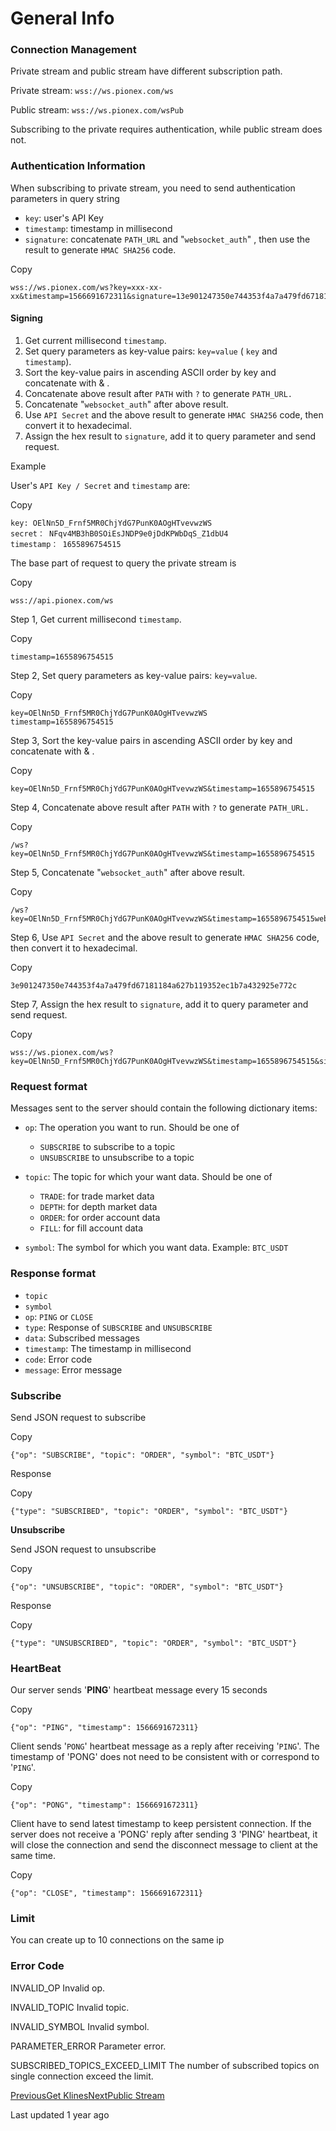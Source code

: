 # General Info

### Connection Management

Private stream and public stream have different subscription path.

Private stream: `wss://ws.pionex.com/ws`

Public stream: `wss://ws.pionex.com/wsPub`

Subscribing to the private requires authentication, while public stream does not.

### Authentication Information

When subscribing to private stream, you need to send authentication parameters in query string

* `key`: user's API Key
* `timestamp`: timestamp in millisecond
* `signature`: concatenate `PATH_URL` and "`websocket_auth`" , then use the result to generate `HMAC SHA256` code.

Copy

```
wss://ws.pionex.com/ws?key=xxx-xx-xx&timestamp=1566691672311&signature=13e901247350e744353f4a7a479fd67181184a627b119352ec1b7a432925e772c
```

#### Signing

1. Get current millisecond `timestamp`.
2. Set query parameters as key-value pairs: `key=value` ( `key` and `timestamp`).
3. Sort the key-value pairs in ascending ASCII order by key and concatenate with & .
4. Concatenate above result after `PATH` with `?` to generate `PATH_URL.`
5. Concatenate "`websocket_auth`" after above result.
6. Use `API Secret` and the above result to generate `HMAC SHA256` code, then convert it to hexadecimal.
7. Assign the hex result to `signature`, add it to query parameter and send request.

Example

User's `API Key / Secret` and `timestamp` are:

Copy

```
key: OElNn5D_Frnf5MR0ChjYdG7PunK0AOgHTvevwzWS
secret： NFqv4MB3hB0SOiEsJNDP9e0jDdKPWbDqS_Z1dbU4
timestamp： 1655896754515
```

The base part of request to query the private stream is

Copy

```
wss://api.pionex.com/ws
```

Step 1, Get current millisecond `timestamp`.

Copy

```
timestamp=1655896754515
```

Step 2, Set query parameters as key-value pairs: `key=value`.

Copy

```
key=OElNn5D_Frnf5MR0ChjYdG7PunK0AOgHTvevwzWS
timestamp=1655896754515
```

Step 3, Sort the key-value pairs in ascending ASCII order by key and concatenate with & .

Copy

```
key=OElNn5D_Frnf5MR0ChjYdG7PunK0AOgHTvevwzWS&timestamp=1655896754515
```

Step 4, Concatenate above result after `PATH` with `?` to generate `PATH_URL.`

Copy

```
/ws?key=OElNn5D_Frnf5MR0ChjYdG7PunK0AOgHTvevwzWS&timestamp=1655896754515
```

Step 5, Concatenate "`websocket_auth`" after above result.

Copy

```
/ws?key=OElNn5D_Frnf5MR0ChjYdG7PunK0AOgHTvevwzWS&timestamp=1655896754515websocket_auth
```

Step 6, Use `API Secret` and the above result to generate `HMAC SHA256` code, then convert it to hexadecimal.

Copy

```
3e901247350e744353f4a7a479fd67181184a627b119352ec1b7a432925e772c
```

Step 7, Assign the hex result to `signature`, add it to query parameter and send request.

Copy

```
wss://ws.pionex.com/ws?key=OElNn5D_Frnf5MR0ChjYdG7PunK0AOgHTvevwzWS&timestamp=1655896754515&signature=3e901247350e744353f4a7a479fd67181184a627b119352ec1b7a432925e772c
```

### Request format

Messages sent to the server should contain the following dictionary items:

* `op`: The operation you want to run. Should be one of

  + `SUBSCRIBE` to subscribe to a topic
  + `UNSUBSCRIBE` to unsubscribe to a topic
* `topic`: The topic for which your want data. Should be one of

  + `TRADE`: for trade market data
  + `DEPTH`: for depth market data
  + `ORDER`: for order account data
  + `FILL`: for fill account data
* `symbol`: The symbol for which you want data. Example: `BTC_USDT`

### Response format

* `topic`
* `symbol`
* `op`: `PING` or `CLOSE`
* `type`: Response of `SUBSCRIBE` and `UNSUBSCRIBE`
* `data`: Subscribed messages
* `timestamp`: The timestamp in millisecond
* `code`: Error code
* `message`: Error message

### Subscribe

Send JSON request to subscribe

Copy

```
{"op": "SUBSCRIBE", "topic": "ORDER", "symbol": "BTC_USDT"}
```

Response

Copy

```
{"type": "SUBSCRIBED", "topic": "ORDER", "symbol": "BTC_USDT"}
```

**Unsubscribe**

Send JSON request to unsubscribe

Copy

```
{"op": "UNSUBSCRIBE", "topic": "ORDER", "symbol": "BTC_USDT"}
```

Response

Copy

```
{"type": "UNSUBSCRIBED", "topic": "ORDER", "symbol": "BTC_USDT"}
```

### HeartBeat

Our server sends '**PING**' heartbeat message every 15 seconds

Copy

```
{"op": "PING", "timestamp": 1566691672311}
```

Client sends '`PONG`' heartbeat message as a reply after receiving '`PING`'. The timestamp of 'PONG' does not need to be consistent with or correspond to '`PING`'.

Copy

```
{"op": "PONG", "timestamp": 1566691672311}
```

Client have to send latest timestamp to keep persistent connection. If the server does not receive a 'PONG' reply after sending 3 'PING' heartbeat, it will close the connection and send the disconnect message to client at the same time.

Copy

```
{"op": "CLOSE", "timestamp": 1566691672311}
```

### Limit

You can create up to 10 connections on the same ip

### Error Code

INVALID\_OP Invalid op.

INVALID\_TOPIC Invalid topic.

INVALID\_SYMBOL Invalid symbol.

PARAMETER\_ERROR Parameter error.

SUBSCRIBED\_TOPICS\_EXCEED\_LIMIT The number of subscribed topics on single connection exceed the limit.

[PreviousGet Klines](https://pionex-doc.gitbook.io/apidocs/restful/markets/get-klines)[NextPublic Stream](https://pionex-doc.gitbook.io/apidocs/websocket/public-stream)

Last updated 1 year ago
